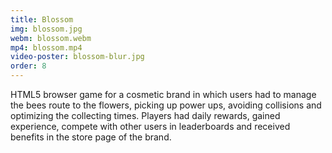 ```yaml
---
title: Blossom
img: blossom.jpg
webm: blossom.webm
mp4: blossom.mp4
video-poster: blossom-blur.jpg
order: 8
---
```

HTML5 browser game for a cosmetic brand in which users had to manage the bees route to the flowers, picking up power ups, avoiding collisions and optimizing the collecting times. Players had daily rewards, gained experience, compete with other users in leaderboards and received benefits in the store page of the brand.
